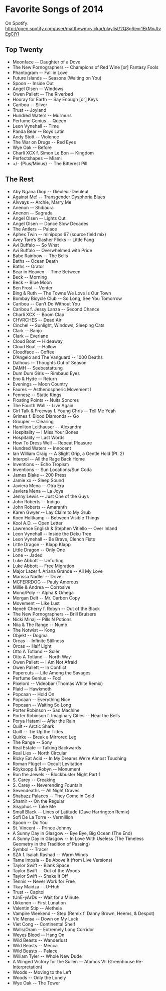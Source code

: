 # Favorite Songs of 2014

On Spotify: http://open.spotify.com/user/matthewmcvickar/playlist/2Q8gRevr1EkMqJtvEgCjYI


## Top Twenty

- Moonface -- Daughter of a Dove
- The New Pornographers -- Champions of Red Wine [or] Fantasy Fools
- Phantogram -- Fall in Love
- Future Islands -- Seasons (Waiting on You)
- Spoon -- Inside Out
- Angel Olsen -- Windows
- Owen Pallett -- The Riverbed
- Hooray for Earth -- Say Enough [or] Keys
- Caribou -- Silver
- Trust -- Joyland
- Hundred Waters -- Murmurs
- Perfume Genius -- Queen
- Leon Vynehall -- Time
- Panda Bear -- Boys Latin
- Andy Stott -- Violence
- The War on Drugs -- Red Eyes
- Wye Oak -- Before
- Charli XCX f. Simon Le Bon -- Kingdom
- Perfectshapes -- Miami
- +/- {Plus/Minus} -- The Bitterest Pill


## The Rest

- Aby Ngana Diop -- Dieuleul-Dieuleul
- Against Me! -- Transgender Dysphoria Blues
- Alvvays -- Archie, Marry Me
- Anenon -- Shibaura
- Anenon -- Sagrada
- Angel Olsen -- Lights Out
- Angel Olsen -- Dance Slow Decades
- The Antlers -- Palace
- Aphex Twin -- minipops 67 (source field mix)
- Avey Tare’s Slasher Flicks -- Little Fang
- Avi Buffalo -- So What
- Avi Buffalo -- Overwhelmed with Pride
- Babe Rainbow -- The Bells
- Baths -- Ocean Death
- Baths -- Orator
- Bear in Heaven -- Time Between
- Beck -- Morning
- Beck -- Blue Moon
- Ben Frost -- Venter
- Bing & Ruth -- The Towns We Love Is Our Town
- Bombay Bicycle Club -- So Long, See You Tomorrow
- Caribou -- Can’t Do Without You
- Caribou f. Jessy Lanza -- Second Chance
- Charli XCX -- Boom Clap
- CHVRCHES -- Dead Air
- Cinchel -- Sunlight, Windows, Sleeping Cats
- Clark -- Banjo
- Clark -- Everlane
- Cloud Boat -- Hideaway
- Cloud Boat -- Hallow
- Cloudface -- Coffee
- D’Angelo and The Vanguard -- 1000 Deaths
- Dalhous -- Thoughts Out of Season
- DAMH -- Seebestattung
- Dum Dum Girls -- Rimbaud Eyes
- Eno & Hyde -- Return
- Evenings -- Moon Country
- Faures -- Asthenospheric Movement I
- Fennesz -- Static Kings
- Floating Points -- Nuits Sonores
- The Fourth Wall -- Live Again
- Girl Talk & Freeway f. Young Chris -- Tell Me Yeah
- Grimes f. Blood Diamonds -- Go
- Grouper -- Clearing
- Hamilton Leithauser -- Alexandra
- Hospitality -- I Miss Your Bones
- Hospitality -- Last Words
- How To Dress Well -- Repeat Pleasure
- Hundred Waters -- Innocent
- Ian William Craig -- A Slight Grip, a Gentle Hold (Pt. 2)
- Interpol -- All the Rage Back Home
- Inventions -- Echo Tropism
- Inventions -- Sun Locations/Sun Coda
- James Blake -- 200 Press
- Jamie xx -- Sleep Sound
- Javiera Mena -- Otra Era
- Javiera Mena -- La Joya
- Jenny Lewis -- Just One of the Guys
- John Roberts -- Indigo
- John Roberts -- Amaranth
- Karen Gwyer -- Lay Claim to My Grub
- Koen Holtkamp -- Between Visible Things
- Kool A.D. -- Open Letter
- Lawrence English & Stephen Vitiello -- Over Inland
- Leon Vynehall -- Inside the Deku Tree
- Leon Vynehall -- Be Brave, Clench Fists
- Little Dragon -- Klapp Klapp
- Little Dragon -- Only One
- Lone -- Jaded
- Luke Abbott -- Unfurling
- Luke Abbott -- Free Migration
- Major Lazer f. Ariana Grande -- All My Love
- Marissa Nadler -- Drive
- MCFERRDOG -- Pauly Amorous
- Millie & Andrea -- Corrosive
- Mono/Poly -- Alpha & Omega
- Morgan Delt -- Mr. Carbon Copy
- Movement -- Like Lust
- Neneh Cherry f. Robyn -- Out of the Black
- The New Pornographers -- Brill Bruisers
- Nicki Minaj -- Pills N Potions
- Niia & The Range -- Numb
- The Notwist -- Kong
- Objekt -- Dogma
- Orcas -- Infinite Stillness
- Orcas -- Half Light
- Otto A Totland -- Solêr
- Otto A Totland -- North Way
- Owen Pallett -- I Am Not Afraid
- Owen Pallett -- In Conflict
- Papercuts -- Life Among the Savages
- Perfume Genius -- Fool
- Pixelord -- Videobar (Thomas White Remix)
- Plaid -- Hawkmoth
- Popcaan -- Hold On
- Popcaan -- Everything Nice
- Popcaan -- Waiting So Long
- Porter Robinson -- Sad Machine
- Porter Robinson f. Imaginary Cities -- Hear the Bells
- Porya Hatami -- After the Rain
- Quilt -- Arctic Shark
- Quilt -- Tie Up the Tides
- Quirke -- Break a Mirrored Leg
- The Range -- Sony
- Real Estate -- Talking Backwards
- Real Lies -- North Circular
- Ricky Eat Acid -- In My Dreams We’re Almost Touching
- Roman Flügel -- Occult Levitation
- Röyksopp & Robyn -- Monument
- Run the Jewels -- Blockbuster Night Part 1
- S. Carey -- Creaking
- S. Carey -- Neverending Fountain
- Sevendeaths -- All Night Graves
- Shabazz Palaces -- They Come in Gold
- Shamir -- On the Regular
- Sisyphus -- Take Me
- Small Black -- Lines of Latitude (Dave Harrington Remix)
- Sofi De La Torre -- Vermillion
- Spoon -- Do You
- St. Vincent -- Prince Johnny
- A Sunny Day in Glasgow -- Bye Bye, Big Ocean (The End)
- A Sunny Day in Glasgow -- In Love With Useless (The Timeless Geometry in the Tradition of Passing)
- Symbol -- Tracer
- SZA f. Isaiah Rashad -- Warm Winds
- Tame Impala -- Be Above It (from Live Versions)
- Taylor Swift -- Blank Space
- Taylor Swift -- Out of the Woods
- Taylor Swift -- Shake It Off
- Tennis -- Never Work for Free
- Tkay Maidza -- U-Huh
- Trust -- Capitol
- tUnE-yArDs -- Wait for a Minute
- Ukkonen -- First Lunation
- Valentin Stip -- Aletheia
- Vampire Weekend -- Step (Remix f. Danny Brown, Heems, & Despot)
- Vic Mensa -- Down on My Luck
- Viet Cong -- Continental Shelf
- Walls/Oram -- Extremely Long Corridor
- Weyes Blood -- Hang On
- Wild Beasts -- Wanderlust
- Wild Beasts -- Mecca
- Wild Beasts -- Palace
- William Tyler -- Whole New Dude
- A Winged Victory for the Sullen -- Atomos VII (Greenhouse Re-Interpretation)
- Woods -- Moving to the Left
- Woods -- Only the Lonely
- Wye Oak -- The Tower
